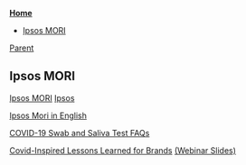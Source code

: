 <!-- START doctoc generated TOC please keep comment here to allow auto update -->
<!-- DON'T EDIT THIS SECTION, INSTEAD RE-RUN doctoc TO UPDATE -->
**[Home](#pages/blog/cv19/index)**

- [Ipsos MORI](#ipsos-mori)

<!-- END doctoc generated TOC please keep comment here to allow auto update -->

[Parent](#pages/blog/cv19/index)

## Ipsos MORI

[Ipsos MORI](https://en.wikipedia.org/wiki/Ipsos_MORI)
[Ipsos](https://en.wikipedia.org/wiki/Ipsos)


[Ipsos Mori in English](https://translate.google.com/#view=home&op=translate&sl=la&tl=en&text=ipsos%20mori)

[COVID-19 Swab and Saliva Test FAQs](https://www.ipsos.com/ipsos-mori/en-uk/covid-19-swab-and-saliva-test-faqs)

[Covid-Inspired Lessons Learned for Brands](https://www.ipsos.com/en-us/knowledge/media-brand-communication/Covid-Inspired-Lessons-Learned-for-Brands) [(Webinar Slides)](https://www.ipsos.com/sites/default/files/ct/publication/documents/2020-07/ipsos_webinar_-_crisis_averted_final_handout.pdf)

